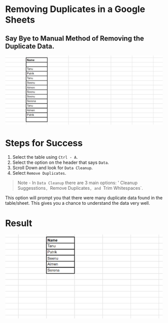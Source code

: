 # Removing Duplicates in a Google Sheets

## Say Bye to Manual Method of Removing the Duplicate Data.

![IMG](https://github.com/Tanu-N-Prabhu/TechIsEasy/blob/main/Img/duplicateData.PNG)


# Steps for Success

1. Select the table using `Ctrl - A`.
2. Select the option on the header that says `Data`.
3. Scroll Down and look for `Data Cleanup`.
4. Select `Remove Duplicates`.

> Note - In `Data Cleanup` there are 3 main options: ' Cleanup Suggesstions`, `Remove Duplicates`, and `Trim Whitespaces`. 

This option will prompt you that there were many duplicate data found in the table/sheet. This gives you a chance to understand the data very well.

# Result

![Img](https://github.com/Tanu-N-Prabhu/TechIsEasy/blob/main/Img/resultofnoduplicates.PNG)
